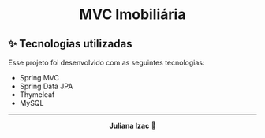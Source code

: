 <h1 align="center">MVC Imobiliária</h2>

## ✨ Tecnologias utilizadas

Esse projeto foi desenvolvido com as seguintes tecnologias:

- Spring MVC
- Spring Data JPA
- Thymeleaf
- MySQL

---

<p align="center"><strong>Juliana Izac</strong> 🌼<p>
